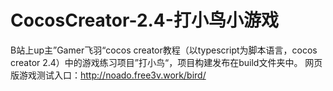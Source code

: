 # CocosCreator-2.4-打小鸟小游戏
B站上up主”Gamer飞羽“cocos creator教程（以typescript为脚本语言，cocos creator 2.4）中的游戏练习项目”打小鸟“，项目构建发布在build文件夹中。
网页版游戏测试入口：http://noado.free3v.work/bird/
